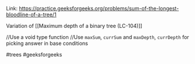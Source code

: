 Link: https://practice.geeksforgeeks.org/problems/sum-of-the-longest-bloodline-of-a-tree/1

Variation of [[Maximum depth of a binary tree (LC-104)]] 

//Use a void type function
//Use `maxSum`, `currSum` and `maxDepth`, `currDepth` for picking answer in base conditions

#trees #geeksforgeeks 